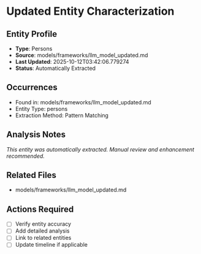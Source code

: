 # Updated Entity Characterization

## Entity Profile
- **Type**: Persons
- **Source**: models/frameworks/llm_model_updated.md
- **Last Updated**: 2025-10-12T03:42:06.779274
- **Status**: Automatically Extracted

## Occurrences
- Found in: models/frameworks/llm_model_updated.md
- Entity Type: persons
- Extraction Method: Pattern Matching

## Analysis Notes
*This entity was automatically extracted. Manual review and enhancement recommended.*

## Related Files
- models/frameworks/llm_model_updated.md

## Actions Required
- [ ] Verify entity accuracy
- [ ] Add detailed analysis
- [ ] Link to related entities
- [ ] Update timeline if applicable
